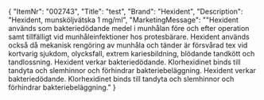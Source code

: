 {
  "ItemNr": "002743",
  "Title": "test",
  "Brand": "Hexident",
  "Description": "Hexident, munsköljvätska 1 mg/ml",
  "MarketingMessage": "\"Hexident används som bakteriedödande medel i munhålan före och efter operation samt tillfälligt vid munhåleinfektioner hos protesbärare. Hexident används också då mekanisk rengöring av munhåla och tänder är försvårad tex vid kortvarig sjukdom, olycksfall, extrem kariesbildning, blödande tandkött och tandlossning. Hexident verkar bakteriedödande. Klorhexidinet binds till tandyta och slemhinnor och förhindrar bakteriebeläggning. Hexident verkar bakteriedödande. Klorhexidinet binds till tandyta och slemhinnor och förhindrar bakteriebeläggning."
}